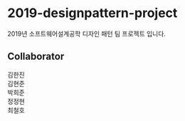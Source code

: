 # 2019-designpattern-project
2019년 소프트웨어설계공학 디자인 패턴 팀 프로젝트 입니다.  

## Collaborator
김한진  
김현준  
박희준  
정정현  
최철호  
